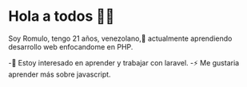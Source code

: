 # Hola a todos 👋😄

Soy Romulo, tengo 21 años, venezolano,🌱 actualmente aprendiendo desarrollo web enfocandome en PHP.

-🔭 Estoy interesado en aprender y trabajar con laravel.
-⚡ Me gustaria aprender más sobre javascript.

<!--
**Romulom07/Romulom07** is a ✨ _special_ ✨ repository because its `README.md` (this file) appears on your GitHub profile.

Here are some ideas to get you started:

- 🔭 I’m currently working on ...
- 🌱 I’m currently learning ...
- 👯 I’m looking to collaborate on ...
- 🤔 I’m looking for help with ...
- 💬 Ask me about ...
- 📫 How to reach me: ...
- 😄 Pronouns: ...
- ⚡ Fun fact: ...
-->
